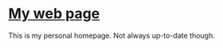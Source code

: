 # [My web page](https://pippowie.github.io)

This is my personal homepage.
Not always up-to-date though.
